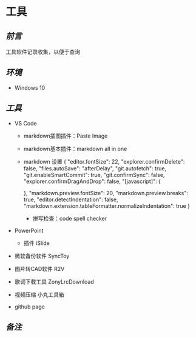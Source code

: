 # 工具

## *前言*

工具软件记录收集，以便于查询

## *环境*

- Windows 10

## *工具*

- VS Code
  - markdown插图插件：Paste Image
  - markdown基本插件：markdown all in one 
  - markdown 设置
    {
    "editor.fontSize": 22,
    "explorer.confirmDelete": false,
    "files.autoSave": "afterDelay",
    "git.autofetch": true,
    "git.enableSmartCommit": true,
    "git.confirmSync": false,
    "explorer.confirmDragAndDrop": false,
    "[javascript]": {

    },
    "markdown.preview.fontSize": 20,
    "markdown.preview.breaks": true,
    "editor.detectIndentation": false,
    "markdown.extension.tableFormatter.normalizeIndentation": true
    }
    - 拼写检查：code spell checker

- PowerPoint
  - 插件 iSlide
- 微软备份软件 SyncToy
- 图片转CAD软件 R2V
- 歌词下载工具 ZonyLrcDownload
- 视频压缩 小丸工具箱
- github page

## *备注*
